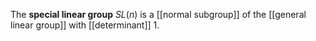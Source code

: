 The **special linear group** $SL(n)$ is a [[normal subgroup]] of the [[general linear group]] with [[determinant]] 1.